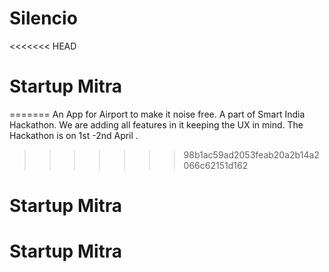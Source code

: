 # Silencio
<<<<<<< HEAD
# Startup Mitra
=======
An App for Airport to make it noise free. A part of Smart India Hackathon.
We are adding all features in it keeping the UX in mind.
The Hackathon is on 1st -2nd April . 



>>>>>>> 98b1ac59ad2053feab20a2b14a2066c62151d162
# Startup Mitra
# Startup Mitra
